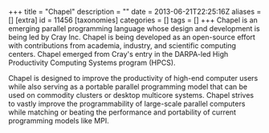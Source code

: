 +++
title = "Chapel"
description = ""
date = 2013-06-21T22:25:16Z
aliases = []
[extra]
id = 11456
[taxonomies]
categories = []
tags = []
+++
Chapel is an emerging parallel programming language whose design and development is being led by Cray Inc. Chapel is being developed as an open-source effort with contributions from academia, industry, and scientific computing centers. Chapel emerged from Cray's entry in the DARPA-led High Productivity Computing Systems program (HPCS).

Chapel is designed to improve the productivity of high-end computer users while also serving as a portable parallel programming model that can be used on commodity clusters or desktop multicore systems. Chapel strives to vastly improve the programmability of large-scale parallel computers while matching or beating the performance and portability of current programming models like MPI.
